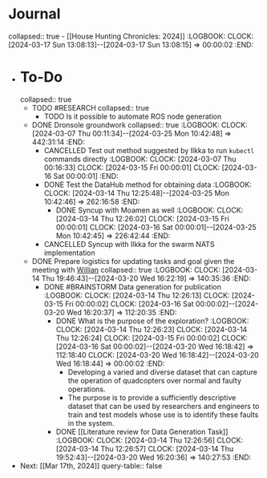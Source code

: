# Journal
collapsed:: true
	- [[House Hunting Chronicles: 2024]]
	  :LOGBOOK:
	  CLOCK: [2024-03-17 Sun 13:08:13]--[2024-03-17 Sun 13:08:15] =>  00:00:02
	  :END:
- # To-Do
  collapsed:: true
	- TODO #RESEARCH
	  collapsed:: true
		- TODO Is it possible to automate ROS node generation
	- DONE Dronsole groundwork
	  collapsed:: true
	  :LOGBOOK:
	  CLOCK: [2024-03-07 Thu 00:11:34]--[2024-03-25 Mon 10:42:48] =>  442:31:14
	  :END:
		- CANCELLED Test out method suggested by Ilkka to run `kubectl` commands directly
		  :LOGBOOK:
		  CLOCK: [2024-03-07 Thu 00:16:33]
		  CLOCK: [2024-03-15 Fri 00:00:01]
		  CLOCK: [2024-03-16 Sat 00:00:01]
		  :END:
		- DONE Test the DataHub method for obtaining data
		  :LOGBOOK:
		  CLOCK: [2024-03-14 Thu 12:25:48]--[2024-03-25 Mon 10:42:46] =>  262:16:58
		  :END:
			- DONE Syncup with Moamen as well
			  :LOGBOOK:
			  CLOCK: [2024-03-14 Thu 12:26:02]
			  CLOCK: [2024-03-15 Fri 00:00:01]
			  CLOCK: [2024-03-16 Sat 00:00:01]--[2024-03-25 Mon 10:42:45] =>  226:42:44
			  :END:
		- CANCELLED Syncup with Ilkka for the swarm NATS implementation
	- DONE Prepare logistics for updating tasks and goal given the meeting with [Willian](((65e8cead-f672-4286-935c-aee764ec0dde)))
	  collapsed:: true
	  :LOGBOOK:
	  CLOCK: [2024-03-14 Thu 19:46:43]--[2024-03-20 Wed 16:22:19] =>  140:35:36
	  :END:
		- DONE #BRAINSTORM Data generation for publication
		  :LOGBOOK:
		  CLOCK: [2024-03-14 Thu 12:26:13]
		  CLOCK: [2024-03-15 Fri 00:00:02]
		  CLOCK: [2024-03-16 Sat 00:00:02]--[2024-03-20 Wed 16:20:37] =>  112:20:35
		  :END:
			- DONE What is the purpose of the exploration?
			  :LOGBOOK:
			  CLOCK: [2024-03-14 Thu 12:26:23]
			  CLOCK: [2024-03-14 Thu 12:26:24]
			  CLOCK: [2024-03-15 Fri 00:00:02]
			  CLOCK: [2024-03-16 Sat 00:00:02]--[2024-03-20 Wed 16:18:42] =>  112:18:40
			  CLOCK: [2024-03-20 Wed 16:18:42]--[2024-03-20 Wed 16:18:44] =>  00:00:02
			  :END:
				- Developing a varied and diverse dataset that can capture the operation of quadcopters over normal and faulty operations.
				- The purpose is to provide a sufficiently descriptive dataset that can be used by researchers and engineers to train and test models whose use is to identify these faults in the system.
			- DONE [[Literature review for Data Generation Task]]
			  :LOGBOOK:
			  CLOCK: [2024-03-14 Thu 12:26:56]
			  CLOCK: [2024-03-14 Thu 12:26:57]
			  CLOCK: [2024-03-14 Thu 19:52:43]--[2024-03-20 Wed 16:20:36] =>  140:27:53
			  :END:
- Next: [[Mar 17th, 2024]]
  query-table:: false